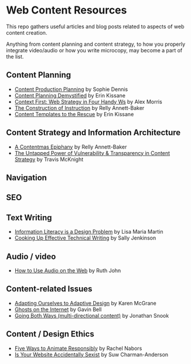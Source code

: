 # Web Content Resources

This repo gathers useful articles and blog posts related to aspects of web content creation.

Anything from content planning and content strategy, to how you properly integrate video/audio or how you write microcopy, may become a part of the list.

## Content Planning
* [Content Production Planning](https://24ways.org/2014/content-production-planning/) by Sophie Dennis
* [Content Planning Demystified](https://24ways.org/2012/content-planning-demystified/) by Erin Kissane
* [Context First: Web Strategy in Four Handy Ws](https://24ways.org/2011/context-first/) by Alex Morris
* [The Construction of Instruction](https://24ways.org/2009/the-construction-of-instruction) by Relly Annett-Baker
* [Content Templates to the Rescue](https://alistapart.com/article/content-templates-to-the-rescue/) by Erin Kissane

## Content Strategy and Information Architecture
* [A Contentmas Epiphany](https://24ways.org/2010/a-contentmas-epiphany/) by Relly Annett-Baker
* [The Untapped Power of Vulnerability & Transparency in Content Strategy](https://alistapart.com/article/the-untapped-power-of-vulnerability-transparency-in-content-strategy/) by Travis McKnight

## Navigation

## SEO

## Text Writing
* [Information Literacy is a Design Problem](https://24ways.org/2016/information-literacy-is-a-design-problem/) by Lisa Maria Martin
* [Cooking Up Effective Technical Writing](https://24ways.org/2015/cooking-up-effective-technical-writing/) by Sally Jenkinson

## Audio / video
* [How to Use Audio on the Web](https://24ways.org/2018/how-to-use-audio-on-the-web/) by Ruth John

## Content-related Issues
* [Adapting Ourselves to Adaptive Design](https://www.slideshare.net/KMcGrane/adapting-ourselves-to-adaptive-content-12133365) by Karen McGrane
* [Ghosts on the Internet](https://24ways.org/2008/ghosts-on-the-internet/) by Gavin Bell
* [Going Both Ways (multi-directional content)](https://24ways.org/2011/going-both-ways/) by Jonathan Snook

## Content / Design Ethics
* [Five Ways to Animate Responsibly](https://24ways.org/2014/five-ways-to-animate-responsibly/) by Rachel Nabors
* [Is Your Website Accidentally Sexist](https://24ways.org/2017/is-your-website-accidentally-sexist/) by Suw Charman-Anderson
